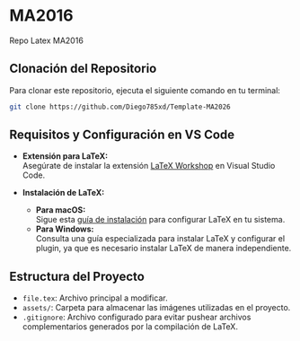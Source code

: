 # MA2016

Repo Latex MA2016

## Clonación del Repositorio

Para clonar este repositorio, ejecuta el siguiente comando en tu terminal:

```bash
git clone https://github.com/Diego785xd/Template-MA2026
```

## Requisitos y Configuración en VS Code

- **Extensión para LaTeX:**  
  Asegúrate de instalar la extensión [LaTeX Workshop](https://marketplace.visualstudio.com/items?itemName=James-Yu.latex-workshop) en Visual Studio Code.

- **Instalación de LaTeX:**
  - **Para macOS:**  
    Sigue esta [guía de instalación](https://daangeijs.nl/posts/latex-vscode/) para configurar LaTeX en tu sistema.
  - **Para Windows:**  
    Consulta una guía especializada para instalar LaTeX y configurar el plugin, ya que es necesario instalar LaTeX de manera independiente.

## Estructura del Proyecto

- `file.tex`: Archivo principal a modificar.
- `assets/`: Carpeta para almacenar las imágenes utilizadas en el proyecto.
- `.gitignore`: Archivo configurado para evitar pushear archivos complementarios generados por la compilación de LaTeX.